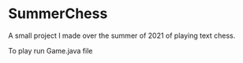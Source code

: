 # SummerChess
A small project I made over the summer of 2021 of playing text chess.

To play run Game.java file